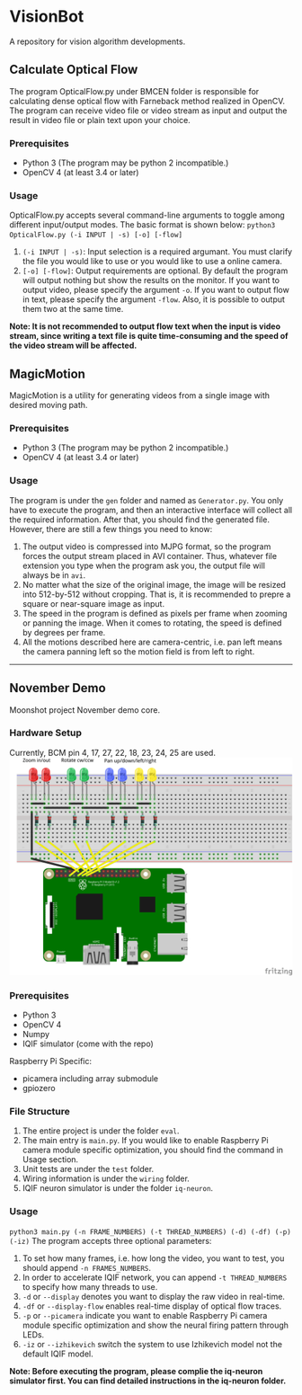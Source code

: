# VisionBot
A repository for vision algorithm developments.

## Calculate Optical Flow
The program OpticalFlow.py under BMCEN folder is responsible for calculating dense optical flow with Farneback method realized in OpenCV. The program can receive video file or video stream as input and output the result in video file or plain text upon your choice.

### Prerequisites
* Python 3 (The program may be python 2 incompatible.)
* OpenCV 4 (at least 3.4 or later)

### Usage
OpticalFlow.py accepts several command-line arguments to toggle among different input/output modes. The basic format is shown below:
`python3 OpticalFlow.py (-i INPUT | -s) [-o] [-flow]`
1. `(-i INPUT | -s)`: Input selection is a required argumant. You must clarify the file you would like to use or you would like to use a online camera.
2. `[-o] [-flow]`: Output requirements are optional. By default the program will output nothing but show the results on the monitor. If you want to output video, please specify the argument `-o`. If you want to output flow in text, please specify the argument `-flow`. Also, it is possible to output them two at the same time.

__Note: It is not recommended to output flow text when the input is video stream, since writing a text file is quite time-consuming and the speed of the video stream will be affected.__

## MagicMotion
MagicMotion is a utility for generating videos from a single image with desired moving path.

### Prerequisites
* Python 3 (The program may be python 2 incompatible.)
* OpenCV 4 (at least 3.4 or later)

### Usage
The program is under the `gen` folder and named as `Generator.py`. You only have to execute the program, and then an interactive interface will collect all the required information. After that, you should find the generated file. However, there are still a few things you need to know:
1. The output video is compressed into MJPG format, so the program forces the output stream placed in AVI container. Thus, whatever file extension you type when the program ask you, the output file will always be in `avi`.
2. No matter what the size of the original image, the image will be resized into 512-by-512 without cropping. That is, it is recommended to prepre a square or near-square image as input.
3. The speed in the program is defined as pixels per frame when zooming or panning the image. When it comes to rotating, the speed is defined by degrees per frame.
4. All the motions described here are camera-centric, i.e. pan left means the camera panning left so the motion field is from left to right.

-------------------------------------------

## November Demo
Moonshot project November demo core.

### Hardware Setup
Currently, BCM pin 4, 17, 27, 22, 18, 23, 24, 25 are used.
![routing diagram from Pi to LEDs on a bread board](/eval/wiring/wirePi_LED_bb.png)

### Prerequisites
* Python 3
* OpenCV 4
* Numpy
* IQIF simulator (come with the repo)

Raspberry Pi Specific:
* picamera including array submodule
* gpiozero

### File Structure
1. The entire project is under the folder `eval`.
2. The main entry is `main.py`. If you would like to enable Raspberry Pi camera module specific optimization, you should find the command in Usage section.
3. Unit tests are under the `test` folder.
4. Wiring information is under the `wiring` folder.
5. IQIF neuron simulator is under the folder `iq-neuron`.

### Usage
`python3 main.py (-n FRAME_NUMBERS) (-t THREAD_NUMBERS) (-d) (-df) (-p) (-iz)`
The program accepts three optional parameters:
1. To set how many frames, i.e. how long the video, you want to test, you should append `-n FRAMES_NUMBERS`.
2. In order to accelerate IQIF network, you can append `-t THREAD_NUMBERS` to specify how many threads to use.
3. `-d` or `--display` denotes you want to display the raw video in real-time.
4. `-df` or `--display-flow` enables real-time display of optical flow traces.
5. `-p` or `--picamera` indicate you want to enable Raspberry Pi camera module specific optimization and show the neural firing pattern through LEDs.
6. `-iz` or `--izhikevich` switch the system to use Izhikevich model not the default IQIF model.

__Note: Before executing the program, please complie the iq-neuron simulator first. You can find detailed instructions in the iq-neuron folder.__

